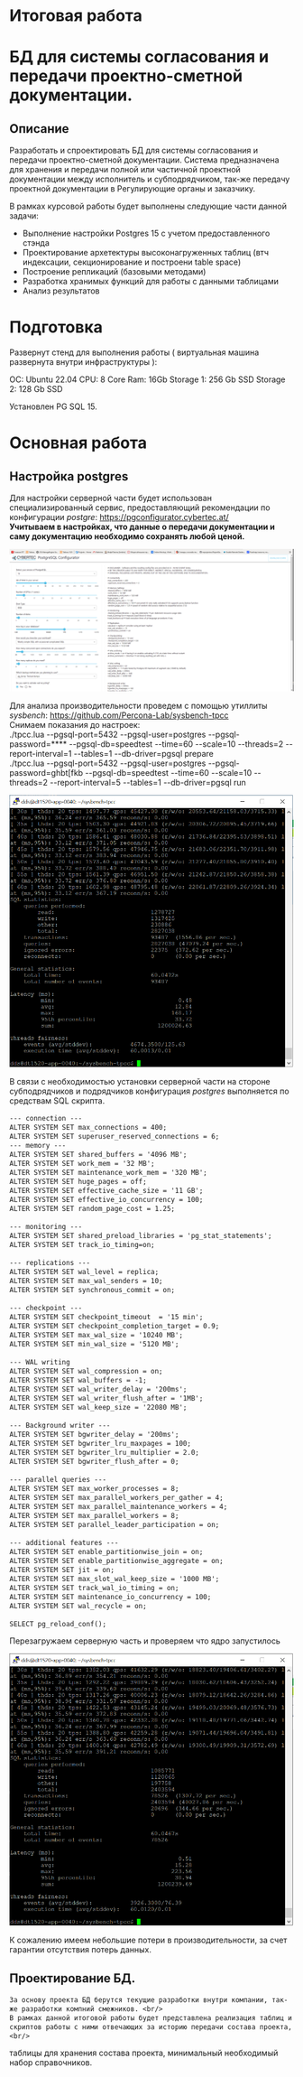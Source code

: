 # Итоговая работа 
# БД для системы согласования и передачи проектно-сметной документации.

## Описание
Разработать и спроектировать БД для системы согласования и передачи проектно-сметной документации. 
Система предназначена для хранения и передачи полной или частичной проектной документации между исполнитель и субподрядчиком,
так-же передачу проектной документации в Регулирующие органы и заказчику.

В рамках курсовой работы будет выполнены следующие части данной задачи:
* Выполнение настройки Postgres 15 с учетом предоставленного стэнда
* Проектирование архетектуры высоконагруженных таблиц (втч индексации, секционирование и построени table space)
* Построение репликаций (базовыми методами)
* Разработка хранимых функций для работы с данными таблицами
* Анализ результатов

# Подготовка
Развернут стенд для выполнения работы ( виртуальная машина развернута внутри инфраструктуры ):

ОС: Ubuntu 22.04
CPU: 8 Core
Ram: 16Gb
Storage 1: 256 Gb SSD
Storage 2: 128 Gb SSD

Установлен PG SQL 15.

# Основная работа
## Настройка postgres

Для настройки серверной части будет использован специализированный сервис, предоставляющий рекомендации по конфигурации *postgre*: https://pgconfigurator.cybertec.at/ <br/>
**Учитываем в настройках, что данные о передачи документации и саму документацию необходимо сохранять любой ценой.**

![имг 00](IMG/0.png "Подготовка")

Для анализа производительности проведем с помощью утиллиты *sysbench*: https://github.com/Percona-Lab/sysbench-tpcc
<br/>
Снимаем показания до настроек:<br/>
./tpcc.lua --pgsql-port=5432 --pgsql-user=postgres --pgsql-password=**** --pgsql-db=speedtest --time=60 --scale=10 --threads=2 --report-interval=1 --tables=1 --db-driver=pgsql prepare<br/>
./tpcc.lua --pgsql-port=5432 --pgsql-user=postgres --pgsql-password=ghbt[fkb --pgsql-db=speedtest --time=60 --scale=10 --threads=2 --report-interval=5 --tables=1 --db-driver=pgsql run<br/>

![имг 00](IMG/0_1_1.png "Подготовка")

В связи с необходимостью установки серверной части на стороне субподрядчиков и подрядчиков конфигурация *postgres* выполняется по средствам SQL скрипта.
```
--- connection ---
ALTER SYSTEM SET max_connections = 400;
ALTER SYSTEM SET superuser_reserved_connections = 6;
--- memory ---
ALTER SYSTEM SET shared_buffers = '4096 MB';
ALTER SYSTEM SET work_mem = '32 MB';
ALTER SYSTEM SET maintenance_work_mem = '320 MB';
ALTER SYSTEM SET huge_pages = off;
ALTER SYSTEM SET effective_cache_size = '11 GB';
ALTER SYSTEM SET effective_io_concurrency = 100;
ALTER SYSTEM SET random_page_cost = 1.25;

--- monitoring ---
ALTER SYSTEM SET shared_preload_libraries = 'pg_stat_statements';
ALTER SYSTEM SET track_io_timing=on;

--- replications ---
ALTER SYSTEM SET wal_level = replica;
ALTER SYSTEM SET max_wal_senders = 10;
ALTER SYSTEM SET synchronous_commit = on;

--- checkpoint ---
ALTER SYSTEM SET checkpoint_timeout  = '15 min';
ALTER SYSTEM SET checkpoint_completion_target = 0.9;
ALTER SYSTEM SET max_wal_size = '10240 MB';
ALTER SYSTEM SET min_wal_size = '5120 MB';

--- WAL writing
ALTER SYSTEM SET wal_compression = on;
ALTER SYSTEM SET wal_buffers = -1;
ALTER SYSTEM SET wal_writer_delay = '200ms';
ALTER SYSTEM SET wal_writer_flush_after = '1MB';
ALTER SYSTEM SET wal_keep_size = '22080 MB';

--- Background writer ---
ALTER SYSTEM SET bgwriter_delay = '200ms';
ALTER SYSTEM SET bgwriter_lru_maxpages = 100;
ALTER SYSTEM SET bgwriter_lru_multiplier = 2.0;
ALTER SYSTEM SET bgwriter_flush_after = 0;

--- parallel queries ---
ALTER SYSTEM SET max_worker_processes = 8;
ALTER SYSTEM SET max_parallel_workers_per_gather = 4;
ALTER SYSTEM SET max_parallel_maintenance_workers = 4;
ALTER SYSTEM SET max_parallel_workers = 8;
ALTER SYSTEM SET parallel_leader_participation = on;

--- additional features ---
ALTER SYSTEM SET enable_partitionwise_join = on;
ALTER SYSTEM SET enable_partitionwise_aggregate = on;
ALTER SYSTEM SET jit = on;
ALTER SYSTEM SET max_slot_wal_keep_size = '1000 MB';
ALTER SYSTEM SET track_wal_io_timing = on;
ALTER SYSTEM SET maintenance_io_concurrency = 100;
ALTER SYSTEM SET wal_recycle = on; 

SELECT pg_reload_conf();
```

Перезагружаем серверную часть и проверяем что ядро запустилось

![имг 00](IMG/0_1_2.png "Подготовка")

К сожалению имеем небольшие потери в производительности, за счет гарантии отсутствия потерь данных. 

## Проектирование БД.
	
	За основу проекта БД берутся текущие разработки внутри компании, так-же разработки компний смежников. <br/>
	В рамках данной итоговой работы будет представлена реализация таблиц и скриптов работы с ними отвечающих за историю передачи состава проекта,<br/>
таблицы для хранения состава проекта, минимальный необходимый набор справочников. <br/>
